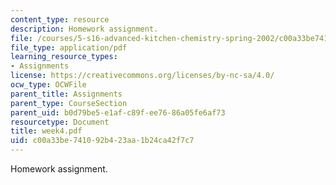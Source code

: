 ```yaml
---
content_type: resource
description: Homework assignment.
file: /courses/5-s16-advanced-kitchen-chemistry-spring-2002/c00a33be741092b423aa1b24ca42f7c7_week4.pdf
file_type: application/pdf
learning_resource_types:
- Assignments
license: https://creativecommons.org/licenses/by-nc-sa/4.0/
ocw_type: OCWFile
parent_title: Assignments
parent_type: CourseSection
parent_uid: b0d79be5-e1af-c89f-ee76-86a05fe6af73
resourcetype: Document
title: week4.pdf
uid: c00a33be-7410-92b4-23aa-1b24ca42f7c7
---
```

Homework assignment.
